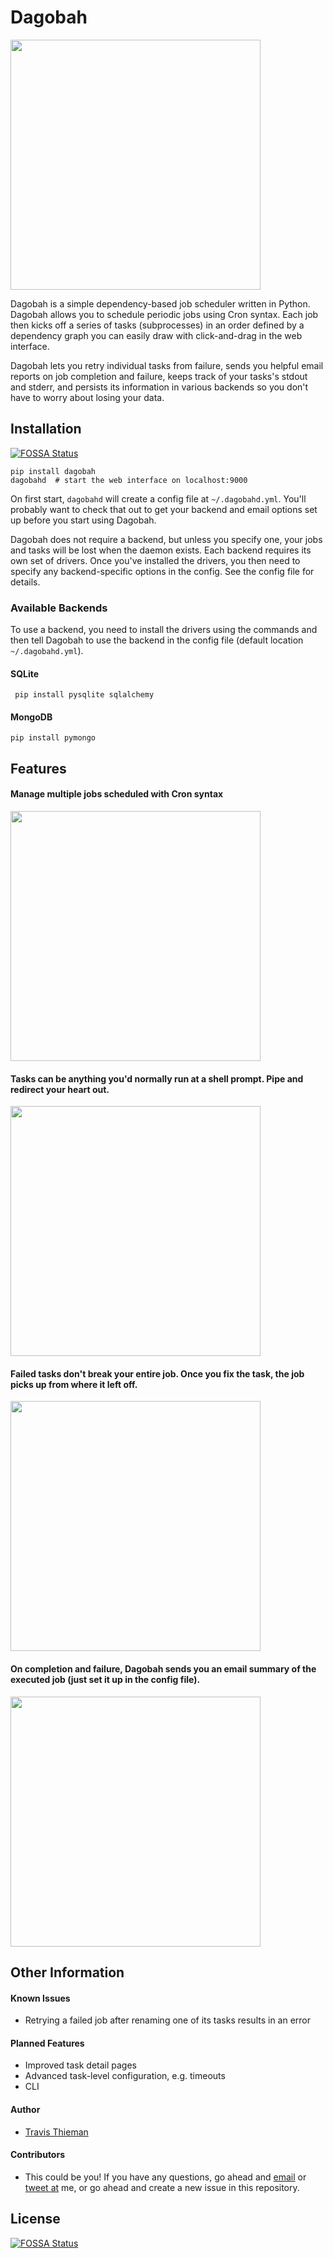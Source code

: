 Dagobah
=======

<img src="http://i.imgur.com/D5ZxGXA.png" height="400">

Dagobah is a simple dependency-based job scheduler written in Python. Dagobah allows you to schedule periodic jobs using Cron syntax. Each job then kicks off a series of tasks (subprocesses) in an order defined by a dependency graph you can easily draw with click-and-drag in the web interface.

Dagobah lets you retry individual tasks from failure, sends you helpful email reports on job completion and failure, keeps track of your tasks's stdout and stderr, and persists its information in various backends so you don't have to worry about losing your data.

## Installation
[![FOSSA Status](https://app.fossa.io/api/projects/git%2Bgithub.com%2Fstuder%2Fdagobah.svg?type=shield)](https://app.fossa.io/projects/git%2Bgithub.com%2Fstuder%2Fdagobah?ref=badge_shield)


    pip install dagobah
    dagobahd  # start the web interface on localhost:9000

On first start, `dagobahd` will create a config file at `~/.dagobahd.yml`. You'll probably want to check that out to get your backend and email options set up before you start using Dagobah.

Dagobah does not require a backend, but unless you specify one, your jobs and tasks will be lost when the daemon exists. Each backend requires its own set of drivers. Once you've installed the drivers, you then need to specify any backend-specific options in the config. See the config file for details.

### Available Backends

To use a backend, you need to install the drivers using the commands and then tell Dagobah to use the backend in the config file (default location `~/.dagobahd.yml`).

#### SQLite

     pip install pysqlite sqlalchemy

#### MongoDB

    pip install pymongo

## Features

#### Manage multiple jobs scheduled with Cron syntax

<img src="http://i.imgur.com/kLAj81e.png" height="400">

#### Tasks can be anything you'd normally run at a shell prompt. Pipe and redirect your heart out.

<img src="http://i.imgur.com/mWuQopx.png" height="400">

#### Failed tasks don't break your entire job. Once you fix the task, the job picks up from where it left off.

<img src="http://i.imgur.com/u2vDre2.png" height="400">

#### On completion and failure, Dagobah sends you an email summary of the executed job (just set it up in the config file).

<img src="http://i.imgur.com/yN6LUUZ.png" height="400">

## Other Information

#### Known Issues

  * Retrying a failed job after renaming one of its tasks results in an error

#### Planned Features

  * Improved task detail pages
  * Advanced task-level configuration, e.g. timeouts
  * CLI

#### Author

 * [Travis Thieman](https://twitter.com/thieman)

#### Contributors

 * This could be you! If you have any questions, go ahead and [email](mailto:travis.thieman@gmail.com) or [tweet at](https://twitter.com/thieman) me, or go ahead and create a new issue in this repository.


## License
[![FOSSA Status](https://app.fossa.io/api/projects/git%2Bgithub.com%2Fstuder%2Fdagobah.svg?type=large)](https://app.fossa.io/projects/git%2Bgithub.com%2Fstuder%2Fdagobah?ref=badge_large)